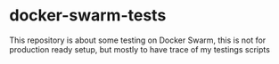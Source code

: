 # docker-swarm-tests
This repository is about some testing on Docker Swarm, this is not for production ready setup, but mostly to have trace of my testings scripts
